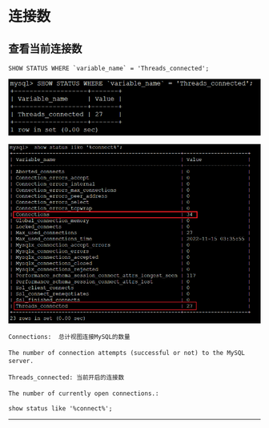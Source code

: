 # 连接数

## 查看当前连接数

```
SHOW STATUS WHERE `variable_name` = 'Threads_connected';
```


![20221115_113711_15](image/20221115_113711_15.png)

![20221115_113848_47](image/20221115_113848_47.png)

```
Connections:  总计视图连接MySQL的数量

The number of connection attempts (successful or not) to the MySQL server.

Threads_connected: 当前开启的连接数

The number of currently open connections.:
```



```
show status like '%connect%';
```



































---
